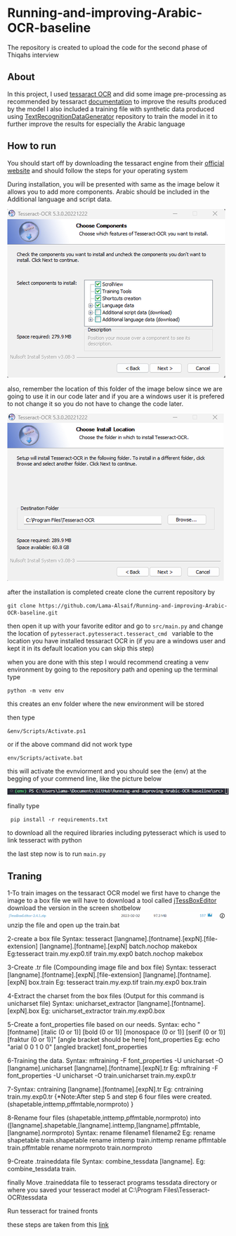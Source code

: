 # Running-and-improving-Arabic-OCR-baseline
The repository is created to upload the code for the second phase of Thiqahs interview  

## About 

In this project, I used [tessaract OCR](https://github.com/tesseract-ocr/tesseract#about) and did some image pre-processing as recommended by tessaract [documentation](https://tesseract-ocr.github.io/tessdoc/ImproveQuality.html) to improve the results produced by the model I also included a training file with synthetic data produced using [TextRecognitionDataGenerator](https://github.com/Belval/TextRecognitionDataGenerator) repository to train the model in it to further improve the results for especially the Arabic language 

## How to run 

You should start off by downloading the tessaract engine from their [official website](https://tesseract-ocr.github.io/tessdoc/Installation.html) and should follow the steps for your operating system 

During installation, you will be presented with same as the image below it allows you to add more components. Arabic should be included in the Additional language and script data.

![image of the page](readme_assets/1.png)

also, remember the location of this folder of the image below since we are going to use it in our code later and if you are a windows user it is prefered to not change it so you do not have to change the code later.

![image of the page](readme_assets/2.png)

after the installation is completed create clone the current repository by 

```
git clone https://github.com/Lama-Alsaif/Running-and-improving-Arabic-OCR-baseline.git
```

then open it up with your favorite editor and go to ```src/main.py``` 
and change the location of ```pytesseract.pytesseract.tesseract_cmd ``` variable to the location you have installed tessaract OCR in 
(if you are a windows user and kept it in its default location you can skip this step)

when you are done with this step I would recommend creating a venv environment by going to the repository path and opening up the terminal type 

```
python -m venv env
```
this creates an env folder where the new environment will be stored 

then type

``` 
&env/Scripts/Activate.ps1
```

or if the above command did not work type

```
env/Scripts/activate.bat
```
this will activate the evnviorment and you should see the (env) at the begging of your commend line, like the picture below 

![image of the cmd with (env)](readme_assets/3.png)

finally type  
```
 pip install -r requirements.txt
```
to download all the required libraries including pytesseract which is used to link tesseract with python

the last step now is to  run ```main.py``` 


## Traning 

1-To train images on the tessaract OCR model we first have to change the image to a box file we will have to download  a tool called [jTessBoxEditor](https://sourceforge.net/projects/vietocr/files/jTessBoxEditor/) download the version in the screen shotbelow 
![image of the cmd with (env)](readme_assets/4.png)
unzip the file and open up the train.bat 

2-create a box file 
Syntax: tesseract [langname].[fontname].[expN].[file-extension] [langname].[fontname].[expN] batch.nochop makebox
Eg:tesseract train.my.exp0.tif train.my.exp0 batch.nochop makebox

3-Create .tr file (Compounding image file and box file)
Syntax: tesseract [langname].[fontname].[expN].[file-extension] [langname].[fontname].[expN] box.train
Eg: tesseract train.my.exp.tif train.my.exp0 box.train

4-Extract the charset from the box files (Output for this command is unicharset file)
Syntax: unicharset_extractor [langname].[fontname].[expN].box 
Eg: unicharset_extractor train.my.exp0.box

5-Create a font_properties file based on our needs.
Syntax: echo "[fontname] [italic (0 or 1)] [bold (0 or 1)] [monospace (0 or 1)] [serif (0 or 1)] [fraktur (0 or 1)]" [angle bracket should be here] font_properties 
Eg: echo "arial 0 0 1 0 0" [angled bracket] font_properties

6-Training the data.
Syntax: mftraining -F font_properties -U unicharset -O [langname].unicharset [langname].[fontname].[expN].tr
Eg: mftraining -F font_properties -U unicharset -O train.unicharset train.my.exp0.tr

7-Syntax: cntraining [langname].[fontname].[expN].tr
Eg: cntraining train.my.exp0.tr
{*Note:After step 5 and step 6 four files were created.(shapetable,inttemp,pffmtable,normproto) }

8-Rename four files (shapetable,inttemp,pffmtable,normproto) into ([langname].shapetable,[langname].inttemp,[langname].pffmtable,[langname].normproto)
Syntax: rename filename1 filename2
Eg:
    rename shapetable train.shapetable
    rename inttemp train.inttemp
    rename pffmtable train.pffmtable
    rename normproto train.normproto
    
9-Create .traineddata file
Syntax: combine_tessdata [langname].
Eg: combine_tessdata train.

finally 
Move .traineddata file to tesseract programs tessdata directory or where you saved your tesseract model at
C:\Program Files\Tesseract-OCR\tessdata


Run tesseract for trained fronts

these steps are taken from this [link](https://www.youtube.com/watch?v=1v8BPw0Dn0I&ab_channel=TheCode) 
